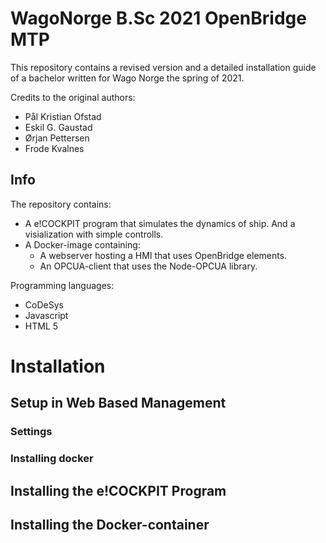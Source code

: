 # WagoNorge B.Sc 2021 OpenBridge MTP
This repository contains a revised version and a detailed installation guide of a bachelor written for Wago Norge the spring of 2021. 

Credits to the original authors:
   - Pål Kristian Ofstad
   - Eskil G. Gaustad
   - Ørjan Pettersen
   - Frode Kvalnes
    
## Info
The repository contains:
   - A e!COCKPIT program that simulates the dynamics of ship. And a visialization with simple controlls. 
   - A Docker-image containing:
      - A webserver hosting a HMI that uses OpenBridge elements. 
      - An OPCUA-client that uses the Node-OPCUA library.

Programming languages:
   - CoDeSys
   - Javascript
   - HTML 5

# Installation



## Setup in Web Based Management

### Settings

### Installing docker


## Installing the e!COCKPIT Program

## Installing the Docker-container

